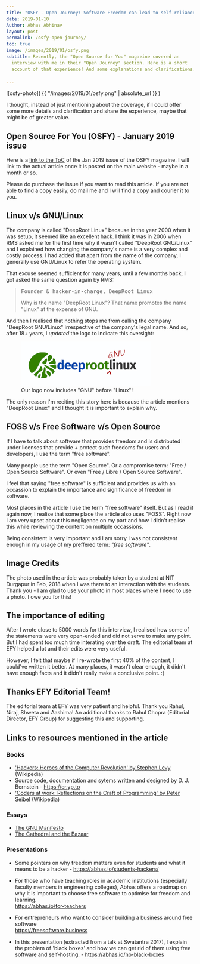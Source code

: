 ```yaml
---
title: "OSFY - Open Journey: Software Freedom can lead to self-reliance!"
date: 2019-01-10
Author: Abhas Abhinav
layout: post
permalink: /osfy-open-journey/
toc: true
image: /images/2019/01/osfy.png
subtitle: Recently, the "Open Source for You" magazine covered an
  interview with me in their "Open Journey" section. Here is a short
  account of that experience! And some explanations and clarifications.

---
```


![osfy-photo]( {{ "/images/2019/01/osfy.png" | absolute_url }} )

I thought, instead of just mentioning about the coverage, if I could
offer some more details and clarification and share the experience,
maybe that might be of greater value.

## Open Source For You (OSFY) - January 2019 issue

Here is a [link to the ToC](http://lfymag.com/currentissue.asp?id=13) of
the Jan 2019 issue of the OSFY magazine. I will link to the actual
article once it is posted on the main website - maybe in a month or so.

Please do purchase the issue if you want to read this article. If you
are not able to find a copy easily, do mail me and I will find a copy
and courier it to you.

## Linux v/s GNU/Linux

The company is called "DeepRoot Linux" because in the year 2000 when it
was setup, it seemed like an excellent hack. I think it was in 2006 when
RMS asked me for the first time why it wasn't called "DeepRoot
GNU/Linux" and I explained how changing the company's name is a very
complex and costly process. I had added that apart from the name of the
company, I generally use GNU/Linux to refer the operating system.

That excuse seemed sufficient for many years, until a few months back, I
got asked the same question again by RMS:

> <tt> Founder & hacker-in-charge, DeepRoot Linux </tt>
> 
>  Why is the name "DeepRoot Linux"?  That name promotes the name
>  "Linux" at the expense of GNU.

And then I realised that nothing stops me from calling the company
"DeepRoot GNU/Linux" irrespective of the company's legal name. And so,
after 18+ years, I *updated* the logo to indicate this oversight:

<figure>
<img class="centered" src="/images/2019/01/deeproot-gnu-linux.png">
<figcaption> Our logo now includes "GNU" before "Linux"! </figcaption>
</figure>

The only reason I'm reciting this story here is because the article
mentions "DeepRoot Linux" and I thought it is important to explain why.

## FOSS v/s Free Software v/s Open Source

If I have to talk about software that provides freedom and is
distributed under licenses that provide + protect such freedoms for
users and developers, I use the term "free software".

Many people use the term "Open Source". Or a compromise term: "Free /
Open Source Software". Or even "Free / Libre / Open Source Software".

I feel that saying "free software" is sufficient and provides us with an
occassion to explain the importance and significance of freedom in
software.

Most places in the article I use the term "free software" itself. But as
I read it again now, I realise that some place the article also uses
"FOSS". Right now I am very upset about this negligence on my part and
how I didn't realise this while reviewing the content on multiple
occassions.

Being consistent is very important and I am sorry I was not consistent
enough in my usage of my preffered term: *"free software"*.

## Image Credits

The photo used in the article was probably taken by a student at NIT
Durgapur in Feb, 2018 when I was there to an interaction with the
students. Thank you - I am glad to use your photo in most places where I
need to use a photo. I owe you for this!

## The importance of editing

After I wrote close to 5000 words for this interview, I realised how
some of the statements were very open-ended and did not serve to make
any point. But I had spent too much time interating over the draft. The
editorial team at EFY helped a lot and their edits were very useful.

However, I felt that maybe if I re-wrote the first 40% of the content, I
could've written it better. At many places, it wasn't clear enough, it
didn't have enough facts and it didn't really make a conclusive point. :(

## Thanks EFY Editorial Team!

The editorial team at EFY was very patient and helpful. Thank you Rahul,
Niraj, Shweta and Aashima! An additional thanks to Rahul Chopra
(Editorial Director, EFY Group) for suggesting this and
supporting.

## Links to resources mentioned in the article

### Books

  * ['Hackers: Heroes of the Computer Revolution' by Stephen
        Levy](https://en.wikipedia.org/wiki/Hackers:_Heroes_of_the_Computer_Revolution) (Wikipedia)
  * Source code, documentation and sytems written and designed by D. J.
      Bernstein - <https://cr.yp.to>
  * ['Coders at work: Reflections on the Craft of Programming' by Peter
      Seibel](https://en.wikipedia.org/wiki/Coders_at_work) (Wikipedia)

### Essays

  * [The GNU Manifesto](https://www.gnu.org/gnu/manifesto.en.html)
  * [The Cathedral and the
      Bazaar](http://www.catb.org/esr/writings/cathedral-bazaar/cathedral-bazaar/)

### Presentations

  * Some pointers on why freedom matters even for students and what it
      means to be a hacker - <https://abhas.io/students-hackers/>

  * For those who have teaching roles in academic institutions
      (especially faculty members in engineering colleges), Abhas offers
      a roadmap on why it is important to choose free software to
      optimise for freedom and learning. <br>
      <https://abhas.io/for-teachers>

  * For entrepreneurs who want to consider building a business around
      free software <br> <https://freesoftware.business>

  * In this presentation (extracted from a talk at Swatantra 2017), I
      explain the problem of 'black boxes' and how we can get rid of
      them using free software and self-hosting. -
      <https://abhas.io/no-black-boxes>

